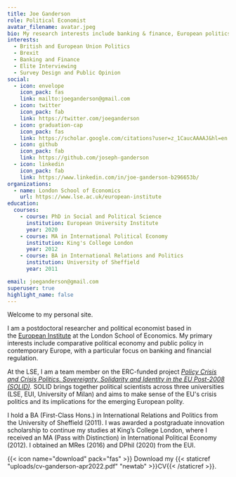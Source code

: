 ```yaml
---
title: Joe Ganderson
role: Political Economist
avatar_filename: avatar.jpeg
bio: My research interests include banking & finance, European politics and Brexit
interests:
  - British and European Union Politics
  - Brexit
  - Banking and Finance
  - Elite Interviewing
  - Survey Design and Public Opinion
social:
  - icon: envelope
    icon_pack: fas
    link: mailto:joeganderson@gmail.com
  - icon: twitter
    icon_pack: fab
    link: https://twitter.com/joeganderson
  - icon: graduation-cap
    icon_pack: fas
    link: https://scholar.google.com/citations?user=z_1CaucAAAAJ&hl=en
  - icon: github
    icon_pack: fab
    link: https://github.com/joseph-ganderson
  - icon: linkedin
    icon_pack: fab
    link: https://www.linkedin.com/in/joe-ganderson-b296653b/
organizations:
  - name: London School of Economics
    url: https://www.lse.ac.uk/european-institute
education:
  courses:
    - course: PhD in Social and Political Science
      institution: European University Institute
      year: 2020
    - course: MA in International Political Economy
      institution: King's College London
      year: 2012
    - course: BA in International Relations and Politics
      institution: University of Sheffield
      year: 2011

email: joeganderson@gmail.com
superuser: true
highlight_name: false
---
```

Welcome to my personal site.

I am a postdoctoral researcher and political economist based in the [European Institute](http://www.lse.ac.uk/european-institute) at the London School of Economics. My primary interests include comparative political economy and public policy in contemporary Europe, with a particular focus on banking and financial regulation.

At the LSE, I am a team member on the ERC-funded project *[Policy Crisis and Crisis Politics. Sovereignty, Solidarity and Identity in the EU Post-2008 (SOLID)](https://solid-erc.eu/).* SOLID brings together political scientists across three universities (LSE, EUI, University of Milan) and aims to make sense of the EU's crisis politics and its implications for the emerging European polity.

I hold a BA (First-Class Hons.) in International Relations and Politics from the University of Sheffield (2011). I was awarded a postgraduate innovation scholarship to continue my studies at King’s College London, where I received an MA (Pass with Distinction) in International Political Economy (2012). I obtained an MRes (2016) and DPhil (2020) from the EUI.

{{< icon name="download" pack="fas" >}} Download my {{< staticref "uploads/cv-ganderson-apr2022.pdf" "newtab" >}}CV{{< /staticref >}}.

